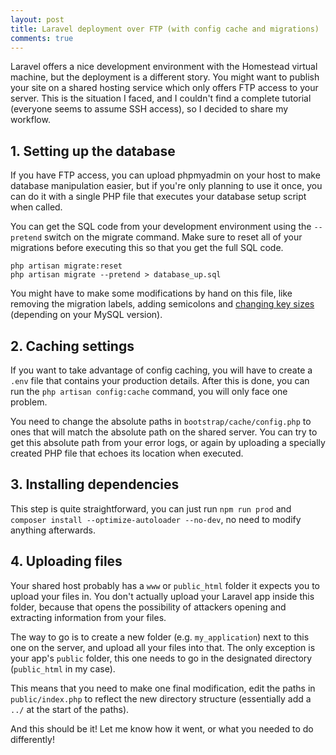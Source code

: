 ```yaml
---
layout: post
title: Laravel deployment over FTP (with config cache and migrations)
comments: true
---
```

Laravel offers a nice development environment with the Homestead virtual machine, but the deployment is a different story. You might want to publish your site on a shared hosting service which only offers FTP access to your server. This is the situation I faced, and I couldn't find a complete tutorial (everyone seems to assume SSH access), so I decided to share my workflow.

## 1. Setting up the database

If you have FTP access, you can upload phpmyadmin on your host to make database manipulation easier, but if you're only planning to use it once, you can do it with a single PHP file that executes your database setup script when called.

You can get the SQL code from your development environment using the `--pretend` switch on the migrate command. Make sure to reset all of your migrations before executing this so that you get the full SQL code.

```
php artisan migrate:reset
php artisan migrate --pretend > database_up.sql
```

You might have to make some modifications by hand on this file, like removing the migration labels, adding semicolons and [changing key sizes](https://stackoverflow.com/q/1814532/3680834) (depending on your MySQL version).

## 2. Caching settings

If you want to take advantage of config caching, you will have to create a `.env` file that contains your production details. After this is done, you can run the `php artisan config:cache` command, you will only face one problem.

You need to change the absolute paths in `bootstrap/cache/config.php` to ones that will match the absolute path on the shared server. You can try to get this absolute path from your error logs, or again by uploading a specially created PHP file that echoes its location when executed.

## 3. Installing dependencies

This step is quite straightforward, you can just run `npm run prod` and `composer install --optimize-autoloader --no-dev`, no need to modify anything afterwards.

## 4. Uploading files

Your shared host probably has a `www` or `public_html` folder it expects you to upload your files in. You don't actually upload your Laravel app inside this folder, because that opens the possibility of attackers opening and extracting information from your files.

The way to go is to create a new folder (e.g. `my_application`) next to this one on the server, and upload all your files into that. The only exception is your app's `public` folder, this one needs to go in the designated directory (`public_html` in my case).

This means that you need to make one final modification, edit the paths in `public/index.php` to reflect the new directory structure (essentially add a `../` at the start of the paths).

And this should be it! Let me know how it went, or what you needed to do differently!
